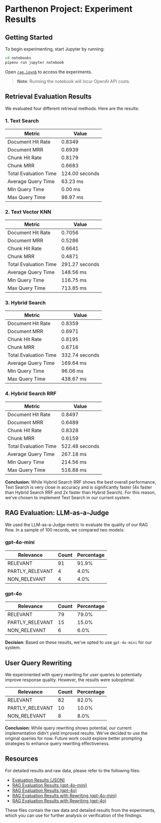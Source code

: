 # Parthenon Project: Experiment Results

## Getting Started

To begin experimenting, start Jupyter by running:

```bash
cd notebooks
pipenv run jupyter notebook
```

Open [`rag.ipynb`](notebooks/rag.ipynb) to access the experiments. 

> **Note**: Running the notebook will incur OpenAI API costs.

## Retrieval Evaluation Results

We evaluated four different retrieval methods. Here are the results:

### 1. Text Search

| Metric | Value |
|--------|-------|
| Document Hit Rate | 0.8349 |
| Document MRR | 0.6939 |
| Chunk Hit Rate | 0.8179 |
| Chunk MRR | 0.6683 |
| Total Evaluation Time | 124.00 seconds |
| Average Query Time | 63.23 ms |
| Min Query Time | 0.00 ms |
| Max Query Time | 98.97 ms |

### 2. Text Vector KNN

| Metric | Value |
|--------|-------|
| Document Hit Rate | 0.7056 |
| Document MRR | 0.5286 |
| Chunk Hit Rate | 0.6641 |
| Chunk MRR | 0.4871 |
| Total Evaluation Time | 291.27 seconds |
| Average Query Time | 148.56 ms |
| Min Query Time | 116.75 ms |
| Max Query Time | 713.85 ms |

### 3. Hybrid Search

| Metric | Value |
|--------|-------|
| Document Hit Rate | 0.8359 |
| Document MRR | 0.6971 |
| Chunk Hit Rate | 0.8195 |
| Chunk MRR | 0.6716 |
| Total Evaluation Time | 332.74 seconds |
| Average Query Time | 169.64 ms |
| Min Query Time | 96.06 ms |
| Max Query Time | 438.67 ms |

### 4. Hybrid Search RRF

| Metric | Value |
|--------|-------|
| Document Hit Rate | 0.8497 |
| Document MRR | 0.6489 |
| Chunk Hit Rate | 0.8328 |
| Chunk MRR | 0.6159 |
| Total Evaluation Time | 522.48 seconds |
| Average Query Time | 267.18 ms |
| Min Query Time | 214.56 ms |
| Max Query Time | 516.88 ms |

**Conclusion**: While Hybrid Search RRF shows the best overall performance, Text Search is very close in accuracy and is significantly faster (4x faster than Hybrid Search RRF and 2x faster than Hybrid Search). For this reason, we've chosen to implement Text Search in our current system.

## RAG Evaluation: LLM-as-a-Judge

We used the LLM-as-a-Judge metric to evaluate the quality of our RAG flow. In a sample of 100 records, we compared two models:

### gpt-4o-mini

| Relevance | Count | Percentage |
|-----------|-------|------------|
| RELEVANT | 91 | 91.9% |
| PARTLY_RELEVANT | 4 | 4.0% |
| NON_RELEVANT | 4 | 4.0% |

### gpt-4o

| Relevance | Count | Percentage |
|-----------|-------|------------|
| RELEVANT | 79 | 79.0% |
| PARTLY_RELEVANT | 15 | 15.0% |
| NON_RELEVANT | 6 | 6.0% |

**Decision**: Based on these results, we've opted to use `gpt-4o-mini` for our system.

## User Query Rewriting

We experimented with query rewriting for user queries to potentially improve response quality. However, the results were suboptimal:

| Relevance | Count | Percentage |
|-----------|-------|------------|
| RELEVANT | 82 | 82.0% |
| PARTLY_RELEVANT | 10 | 10.0% |
| NON_RELEVANT | 8 | 8.0% |

**Conclusion**: While query rewriting shows potential, our current implementation didn't yield improved results. We've decided to use the original queries for now. Future work could explore better prompting strategies to enhance query rewriting effectiveness.


## Resources

For detailed results and raw data, please refer to the following files:

- [Evaluation Results (JSON)](notebooks/evaluation_results.json)
- [RAG Evaluation Results (gpt-4o-mini)](notebooks/rag-eval-results-gpt-4o-mini.csv)
- [RAG Evaluation Results (gpt-4o)](notebooks/rag-eval-results-gpt-4o.csv)
- [RAG Evaluation Results with Rewriting (gpt-4o-mini)](notebooks/rag-eval-results-with-rewriting-gpt-4o-mini.csv)
- [RAG Evaluation Results with Rewriting (gpt-4o)](notebooks/rag-eval-results-with-rewriting-gpt-4o.csv)

These files contain the raw data and detailed results from the experiments, which you can use for further analysis or verification of the findings.